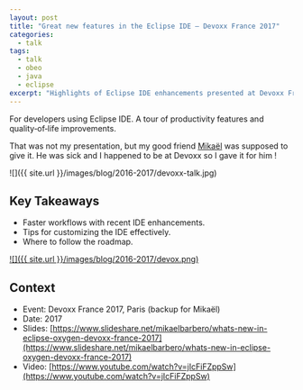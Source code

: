 ```yaml
---
layout: post
title: "Great new features in the Eclipse IDE — Devoxx France 2017"
categories:
  - talk
tags:
  - talk
  - obeo
  - java
  - eclipse
excerpt: "Highlights of Eclipse IDE enhancements presented at Devoxx France 2017—what’s useful for everyday productivity."
---
```


For developers using Eclipse IDE. A tour of productivity features and quality‑of‑life improvements.

That was not my presentation, but my good friend [Mikaël](https://blogs.eclipse.org/blogs/mika%C3%ABl-barbero) was supposed to give it. He was sick and I happened to be at Devoxx so I gave it for him !

![]({{ site.url }}/images/blog/2016-2017/devoxx-talk.jpg)


## Key Takeaways
- Faster workflows with recent IDE enhancements.
- Tips for customizing the IDE effectively.
- Where to follow the roadmap.

[![]({{ site.url }}/images/blog/2016-2017/devox.png)](https://www.slideshare.net/mikaelbarbero/whats-new-in-eclipse-oxygen-devoxx-france-2017)


## Context
- Event: Devoxx France 2017, Paris (backup for Mikaël)
- Date: 2017
- Slides: [https://www.slideshare.net/mikaelbarbero/whats-new-in-eclipse-oxygen-devoxx-france-2017](https://www.slideshare.net/mikaelbarbero/whats-new-in-eclipse-oxygen-devoxx-france-2017)
- Video: [https://www.youtube.com/watch?v=jIcFiFZppSw](https://www.youtube.com/watch?v=jIcFiFZppSw)
